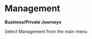 # Management

**Business/Private Journeys**

Select Management from the main menu
<!--stackedit_data:
eyJoaXN0b3J5IjpbLTE0OTM1MTQ0ODFdfQ==
-->